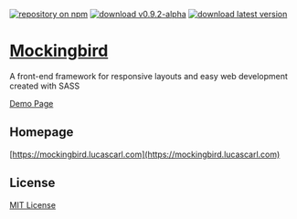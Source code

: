 [![repository on npm](https://img.shields.io/badge/npm-v0.9.2--alpha-blue.svg)](https://www.npmjs.com/package/mockingbird-sass)
[![download v0.9.2-alpha](https://img.shields.io/badge/download-v0.9.2--alpha-brightgreen.svg)](https://mockingbird.lucascarl.com/download/#v0.9.2)
[![download latest version](https://img.shields.io/badge/download-latest-yellow.svg)](https://mockingbird.lucascarl.com/download/#latest)

# [Mockingbird](https://mockingbird.lucascarl.com)

A front-end framework for responsive layouts and easy web development created with SASS


[Demo Page](https://codepen.io/lucas-carl/pen/WoLYWP)

## Homepage

[https://mockingbird.lucascarl.com](https://mockingbird.lucascarl.com)


## License

[MIT License](https://github.com/lucas-carl/mockingbird/blob/master/LICENSE)
